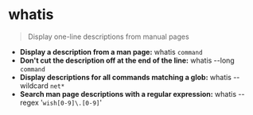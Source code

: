 # whatis
> Display one-line descriptions from manual pages
- **Display a description from a man page:**
whatis `command`
- **Don't cut the description off at the end of the line:**
whatis --long `command`
- **Display descriptions for all commands matching a glob:**
whatis --wildcard `net*`
- **Search man page descriptions with a regular expression:**
whatis --regex '`wish[0-9]\.[0-9]`'
